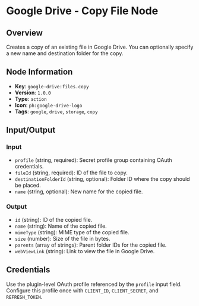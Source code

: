 # Google Drive - Copy File Node

## Overview
Creates a copy of an existing file in Google Drive. You can optionally specify a new name and destination folder for the copy.

## Node Information
- **Key**: `google-drive:files.copy`
- **Version**: `1.0.0`
- **Type**: `action`
- **Icon**: `ph:google-drive-logo`
- **Tags**: `google`, `drive`, `storage`, `copy`

## Input/Output
### Input
- `profile` (string, required): Secret profile group containing OAuth credentials.
- `fileId` (string, required): ID of the file to copy.
- `destinationFolderId` (string, optional): Folder ID where the copy should be placed.
- `name` (string, optional): New name for the copied file.

### Output
- `id` (string): ID of the copied file.
- `name` (string): Name of the copied file.
- `mimeType` (string): MIME type of the copied file.
- `size` (number): Size of the file in bytes.
- `parents` (array of strings): Parent folder IDs for the copied file.
- `webViewLink` (string): Link to view the file in Google Drive.

## Credentials
Use the plugin-level OAuth profile referenced by the `profile` input field. Configure this profile once with `CLIENT_ID`, `CLIENT_SECRET`, and `REFRESH_TOKEN`.
